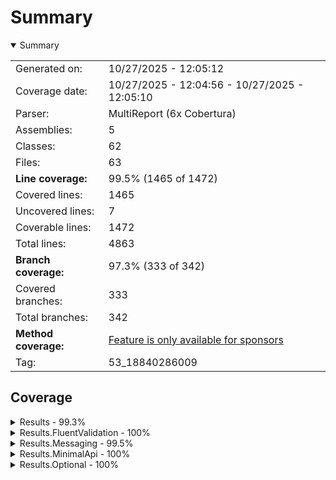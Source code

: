 # Summary
<details open><summary>Summary</summary>

|||
|:---|:---|
| Generated on: | 10/27/2025 - 12:05:12 |
| Coverage date: | 10/27/2025 - 12:04:56 - 10/27/2025 - 12:05:10 |
| Parser: | MultiReport (6x Cobertura) |
| Assemblies: | 5 |
| Classes: | 62 |
| Files: | 63 |
| **Line coverage:** | 99.5% (1465 of 1472) |
| Covered lines: | 1465 |
| Uncovered lines: | 7 |
| Coverable lines: | 1472 |
| Total lines: | 4863 |
| **Branch coverage:** | 97.3% (333 of 342) |
| Covered branches: | 333 |
| Total branches: | 342 |
| **Method coverage:** | [Feature is only available for sponsors](https://reportgenerator.io/pro) |
| Tag: | 53_18840286009 |

</details>

## Coverage
<details><summary>Results - 99.3%</summary>

|**Name**|**Line**|**Branch**|
|:---|---:|---:|
|**Results**|**99.3%**|**100%**|
|Toarnbeike.Results.Collections.CollectionExtensions|95.4%|100%|
|Toarnbeike.Results.Extensions.BindExtensions|100%|100%|
|Toarnbeike.Results.Extensions.CheckExtensions|100%|100%|
|Toarnbeike.Results.Extensions.MapExtensions|100%|100%|
|Toarnbeike.Results.Extensions.MatchExtensions|100%|100%|
|Toarnbeike.Results.Extensions.TapAlwaysExtensions|100%||
|Toarnbeike.Results.Extensions.TapExtensions|100%|100%|
|Toarnbeike.Results.Extensions.TapFailureExtensions|100%|100%|
|Toarnbeike.Results.Extensions.Unsafe.GetFailureOrThrowExtensions|100%|100%|
|Toarnbeike.Results.Extensions.Unsafe.GetValueOrThrowExtensions|100%|100%|
|Toarnbeike.Results.Extensions.VerifyExtensions|100%|100%|
|Toarnbeike.Results.Extensions.VerifyWhenExtensions|100%|100%|
|Toarnbeike.Results.Extensions.WithValueExtensions|100%|100%|
|Toarnbeike.Results.Extensions.ZipExtensions|100%|100%|
|Toarnbeike.Results.Failure|100%||
|Toarnbeike.Results.Failures.AggregateFailure|100%|100%|
|Toarnbeike.Results.Failures.ExceptionFailure|100%||
|Toarnbeike.Results.Failures.ValidationFailure|100%||
|Toarnbeike.Results.Failures.ValidationFailures|100%|100%|
|Toarnbeike.Results.Linq.LinqExtensions|100%|100%|
|Toarnbeike.Results.Result|100%||
|Toarnbeike.Results.Result`1|100%|100%|
|Toarnbeike.Results.TestHelpers.ResultAssertionException|100%||
|Toarnbeike.Results.TestHelpers.ResultFailureAssertions|100%|100%|
|Toarnbeike.Results.TestHelpers.ResultSuccessAssertions|100%|100%|

</details>
<details><summary>Results.FluentValidation - 100%</summary>

|**Name**|**Line**|**Branch**|
|:---|---:|---:|
|**Results.FluentValidation**|**100%**|**100%**|
|Toarnbeike.Results.FluentValidation.FluentValidationConverters|100%||
|Toarnbeike.Results.FluentValidation.ValidateExtensions|100%|100%|

</details>
<details><summary>Results.Messaging - 99.5%</summary>

|**Name**|**Line**|**Branch**|
|:---|---:|---:|
|**Results.Messaging**|**99.5%**|**91%**|
|Toarnbeike.Results.Messaging.DependencyInjection.DependencyInjectionExtensi<br/>ons|100%|100%|
|Toarnbeike.Results.Messaging.DependencyInjection.NotificationMessagingOptio<br/>ns|100%||
|Toarnbeike.Results.Messaging.DependencyInjection.RequestMessagingOptions|100%|100%|
|Toarnbeike.Results.Messaging.Extensions.TypeExtensions|100%|100%|
|Toarnbeike.Results.Messaging.Implementation.RequestDispatcher|100%||
|Toarnbeike.Results.Messaging.Implementation.RequestPipelineExecutor`2|95.4%|78.5%|
|Toarnbeike.Results.Messaging.Notifications.NotificationBase|100%||
|Toarnbeike.Results.Messaging.Notifications.NotificationId|100%||
|Toarnbeike.Results.Messaging.Notifications.ProcessingState|100%|100%|
|Toarnbeike.Results.Messaging.Notifications.Publisher.NotificationPublisher|100%|100%|
|Toarnbeike.Results.Messaging.Notifications.Store.InMemoryNotificationStore|100%||
|Toarnbeike.Results.Messaging.Notifications.Store.JsonSerialization.Notifica<br/>tionIdJsonConverter|100%||
|Toarnbeike.Results.Messaging.Notifications.Store.JsonSerialization.Notifica<br/>tionJsonConverter|100%|100%|
|Toarnbeike.Results.Messaging.Notifications.Store.NotificationStoreBase|100%||
|Toarnbeike.Results.Messaging.Pagination.PaginatedCollection`1|100%||
|Toarnbeike.Results.Messaging.Pagination.PagingExtensions|100%||
|Toarnbeike.Results.Messaging.Pagination.PagingInformation|100%||
|Toarnbeike.Results.Messaging.Pipeline.PerformanceLogging.PerformanceLogging<br/>Behaviour`2|100%|66.6%|
|Toarnbeike.Results.Messaging.Pipeline.PerformanceLogging.PerformanceLogging<br/>Options|100%||
|Toarnbeike.Results.Messaging.Pipeline.PerformanceLogging.RequestExceedsExpe<br/>ctedDurationNotification|100%||
|Toarnbeike.Results.Messaging.Pipeline.Validation.FluentValidationPipelineBe<br/>haviour`2|100%|100%|

</details>
<details><summary>Results.MinimalApi - 100%</summary>

|**Name**|**Line**|**Branch**|
|:---|---:|---:|
|**Results.MinimalApi**|**100%**|**92.8%**|
|Toarnbeike.Results.MinimalApi.AggregateProblemDetails|100%||
|Toarnbeike.Results.MinimalApi.DependencyInjection.ResultMappingBuilder|100%|66.6%|
|Toarnbeike.Results.MinimalApi.DependencyInjection.ResultMappingEndpointGrou<br/>pExtensions|100%||
|Toarnbeike.Results.MinimalApi.DependencyInjection.ResultMappingRegistration<br/>Extension|100%|100%|
|Toarnbeike.Results.MinimalApi.Mapping.Failures.AggregateFailureResultMapper|100%|100%|
|Toarnbeike.Results.MinimalApi.Mapping.Failures.ExceptionFailureResultMapper|100%||
|Toarnbeike.Results.MinimalApi.Mapping.Failures.FailureResultMapper`1|100%||
|Toarnbeike.Results.MinimalApi.Mapping.Failures.FallbackFailureResultMapper|100%||
|Toarnbeike.Results.MinimalApi.Mapping.Failures.ValidationFailureResultMappe<br/>r|100%||
|Toarnbeike.Results.MinimalApi.Mapping.Failures.ValidationFailuresResultMapp<br/>er|100%||
|Toarnbeike.Results.MinimalApi.Mapping.ResultMapper|100%|100%|
|Toarnbeike.Results.MinimalApi.ResultMappingEndpointFilter|100%|100%|

</details>
<details><summary>Results.Optional - 100%</summary>

|**Name**|**Line**|**Branch**|
|:---|---:|---:|
|**Results.Optional**|**100%**|**100%**|
|Toarnbeike.Results.Optional.ToOptionExtensions|100%|100%|
|Toarnbeike.Results.Optional.ToResultExtensions|100%|100%|

</details>
